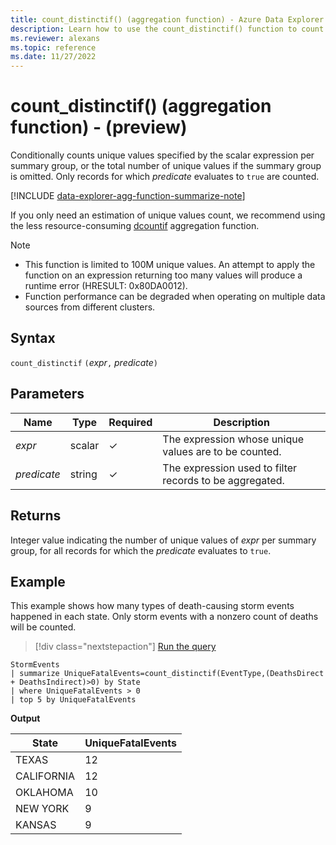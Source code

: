 ```yaml
---
title: count_distinctif() (aggregation function) - Azure Data Explorer - (preview)
description: Learn how to use the count_distinctif() function to count unique values of a scalar expression in records for which the predicate evaluates to true.
ms.reviewer: alexans
ms.topic: reference
ms.date: 11/27/2022
---
```

# count_distinctif() (aggregation function) - (preview)

Conditionally counts unique values specified by the scalar expression per summary group, or the total number of unique values if the summary group is omitted. Only records for which *predicate* evaluates to `true` are counted.

[!INCLUDE [data-explorer-agg-function-summarize-note](../../includes/data-explorer-agg-function-summarize-note.md)]

If you only need an estimation of unique values count, we recommend using the less resource-consuming [dcountif](dcountif-aggfunction.md) aggregation function.

> [!NOTE]
> * This function is limited to 100M unique values. An attempt to apply the function on an expression returning too many values will produce a runtime error (HRESULT: 0x80DA0012).
> * Function performance can be degraded when operating on multiple data sources from different clusters.

## Syntax

`count_distinctif` `(`*expr*`,` *predicate*`)`

## Parameters

| Name | Type | Required | Description |
|--|--|--|--|
| *expr*| scalar | &check; | The expression whose unique values are to be counted. |
| *predicate* | string | &check; | The expression used to filter records to be aggregated. |

## Returns

Integer value indicating the number of unique values of *expr* per summary group, for all records for which the *predicate* evaluates to `true`.

## Example

This example shows how many types of death-causing storm events happened in each state. Only storm events with a nonzero count of deaths will be counted.

> [!div class="nextstepaction"]
> <a href="https://dataexplorer.azure.com/clusters/help/databases/Samples?query=H4sIAAAAAAAAA22NsQ6CQBAFe79iS4gWNJZQoYk1Wpv1WMMm3h3cvdNA/HgRSi3fzCSvgQ/28BSHuHlTTNZy0Eno4nRIcmTwY7Wl8cnh2mqEOgO9Zws/j73ssloYXaw1iAFtaZ0n1y4gr4qcbiM1YMh88uok/DmgiorZwve0/+Y/wQetTCWoqwAAAA==" target="_blank">Run the query</a>

```kusto
StormEvents
| summarize UniqueFatalEvents=count_distinctif(EventType,(DeathsDirect + DeathsIndirect)>0) by State
| where UniqueFatalEvents > 0
| top 5 by UniqueFatalEvents
```

**Output**

| State           | UniqueFatalEvents |
| --------------- | ----------------- |
| TEXAS           | 12                |
| CALIFORNIA      | 12                |
| OKLAHOMA        | 10                |
| NEW YORK        | 9                 |
| KANSAS          | 9                 |
